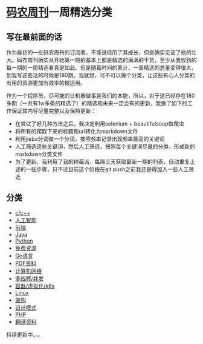 # [码农周刊](https://weekly.manong.io/)一周精选分类

## 写在最前面的话

作为最初的一批码农周刊的订阅者，不能说经历了其成长，但是确实见证了他的壮大。码农周刊确实从开始第一期的基本上都是精选的满满的干货，至少从我收到的每一期的一周精选看真是如此。但是随着时间的累计，一周精选的总量变得很大，到我写这些话的时候是180期。我就想，可不可以做个分类，让这些有心人分类的有用的资源更加有效率的被运用。

作为一个程序员，尽可能的让机器做事是我们的本能，所以，对于这已经存在180多期（一共有1w多条的精选了）的精选和未来一定会有的更新，我做了如下的工作保证其内容尽量完整以及保持更新：

- 在尝试了好几种方法之后，我决定利用selenium + beautifulsoup做爬虫
- 将所有的爬取下来的标题和url转化为markdown文件
- 利用jieba分词做一个分词，按照频率记录出现频率最高的关键词
- 人工筛选这些关键词，然后人工筛选，按照每个关键词尽量的分类，形成新的markdown分类文件
- 为了更新，我利用了我的树莓派，每隔三天获取最新一期的列表，自动重复上述的一些步骤，只不过目前这个阶段在git push之前我还是得加入一些人工筛选

## 分类
- [c/c++](docs/CPPLinks.md)
- [人工智能](docs/AILinks.md)
- [前端](docs/FrontendLinks.md) 
- [Java](docs/JavaLinks.md)
- [Python](docs/PythonLists.md)
- [免费资源](docs/FreeLists.md) 
- [Go语言](docs/GoLinks.md)
- [PDF资料](docs/PDFLinks.md)
- [计算机网络](docs/NetworkLists.md) 
- [多线程/并发](docs/ConThreadLists.md) 
- [容器/虚拟化/k8s](docs/ContainerLinks.md)
- [Linux](docs/LinuxLists.md) 
- [架构](docs/ArchitectureLists.md) 
- [设计模式](docs/DesignModeLists.md)
- [PHP](docs/PHPLists.md) 
- [翻译资料](docs/TranslateLinks.md)

持续更新中。。。 
